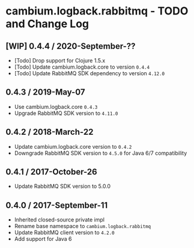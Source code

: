 # cambium.logback.rabbitmq - TODO and Change Log

## [WIP] 0.4.4 / 2020-September-??

- [Todo] Drop support for Clojure 1.5.x
- [Todo] Update cambium.logback.core to version `0.4.4`
- [Todo] Update RabbitMQ SDK dependency to version `4.12.0`


## 0.4.3 / 2019-May-07

- Use cambium.logback.core `0.4.3`
- Upgrade RabbitMQ SDK version to `4.11.0`


## 0.4.2 / 2018-March-22

- Update cambium.logback.core version to `0.4.2`
- Downgrade RabbitMQ SDK version to `4.5.0` for Java 6/7 compatibility


## 0.4.1 / 2017-October-26

- Update RabbitMQ SDK version to 5.0.0


## 0.4.0 / 2017-September-11

- Inherited closed-source private impl
- Rename base namespace to `cambium.logback.rabbitmq`
- Update RabbitMQ client version to `4.2.0`
- Add support for Java 6
